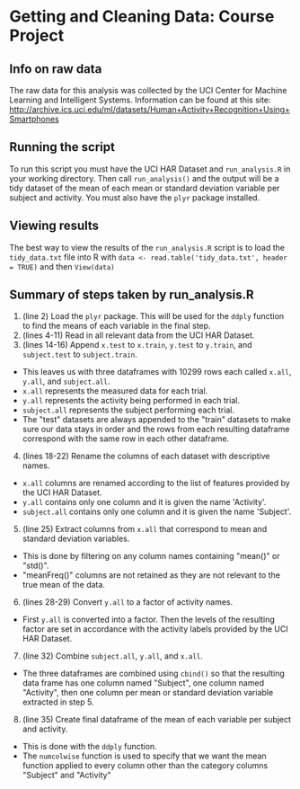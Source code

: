 # Getting and Cleaning Data: Course Project

## Info on raw data
The raw data for this analysis was collected by the UCI Center for Machine Learning and Intelligent Systems. Information can be found at this site: http://archive.ics.uci.edu/ml/datasets/Human+Activity+Recognition+Using+Smartphones

## Running the script
To run this script you must have the UCI HAR Dataset and `run_analysis.R` in your working directory. Then call `run_analysis()` and the output will be a tidy dataset of the mean of each mean or standard deviation variable per subject and activity. You must also have the `plyr` package installed.

## Viewing results
The best way to view the results of the `run_analysis.R` script is to load the `tidy_data.txt` file into R with `data <- read.table('tidy_data.txt', header = TRUE)` and then `View(data)`

## Summary of steps taken by run_analysis.R
1. (line 2) Load the `plyr` package. This will be used for the `ddply` function to find the means of each variable in the final step.
2. (lines 4-11) Read in all relevant data from the UCI HAR Dataset.
3. (lines 14-16) Append `x.test` to `x.train`, `y.test` to `y.train`, and `subject.test` to `subject.train`.
  - This leaves us with three dataframes with 10299 rows each called `x.all`, `y.all`, and `subject.all`.
  - `x.all` represents the measured data for each trial.
  - `y.all` represents the activity being performed in each trial.
  - `subject.all` represents the subject performing each trial.
  - The "test" datasets are always appended to the "train" datasets to make sure our data stays in order and the rows from each resulting dataframe correspond with the same row in each other dataframe.
4. (lines 18-22) Rename the columns of each dataset with descriptive names.
  - `x.all` columns are renamed according to the list of features provided by the UCI HAR Dataset.
  - `y.all` contains only one column and it is given the name 'Activity'.
  - `subject.all` contains only one column and it is given the name 'Subject'.
5. (line 25) Extract columns from `x.all` that correspond to mean and standard deviation variables.
  - This is done by filtering on any column names containing "mean()" or "std()".
  - "meanFreq()" columns are not retained as they are not relevant to the true mean of the data.
6. (lines 28-29) Convert `y.all` to a factor of activity names.
  - First `y.all` is converted into a factor. Then the levels of the resulting factor are set in accordance with the activity labels provided by the UCI HAR Dataset.
7. (line 32) Combine `subject.all`, `y.all`, and `x.all`.
  - The three dataframes are combined using `cbind()` so that the resulting data frame has one column named "Subject", one column named "Activity", then one column per mean or standard deviation variable extracted in step 5.
8. (line 35) Create final dataframe of the mean of each variable per subject and activity.
  - This is done with the `ddply` function.
  - The `numcolwise` function is used to specify that we want the mean function applied to every column other than the category columns "Subject" and "Activity"

